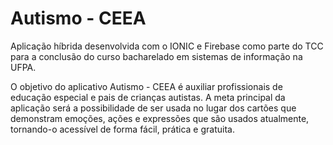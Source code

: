 # Autismo - CEEA
Aplicação híbrida desenvolvida com o IONIC e Firebase como parte do TCC para a conclusão do curso bacharelado em sistemas de informação 
na UFPA.

O objetivo do aplicativo Autismo - CEEA é auxiliar profissionais de educação especial e pais de crianças autistas. 
A meta principal da aplicação será a possibilidade de ser usada no lugar dos cartões que demonstram emoções, ações e expressões que são 
usados atualmente, tornando-o acessível de forma fácil, prática e gratuita.